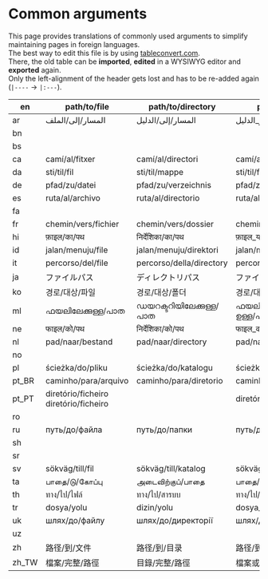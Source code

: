 # Common arguments

This page provides translations of commonly used arguments to simplify maintaining pages in foreign languages.  
The best way to edit this file is by using [tableconvert.com](https://tableconvert.com/).  
There, the old table can be **imported**, **edited** in a WYSIWYG editor and **exported** again.  
Only the left-alignment of the header gets lost and has to be re-added again (`|----` → `|:---`).

| en    | path/to/file                           | path/to/directory        | path/to/file_or_directory          | package     | username          |
|-------|----------------------------------------|--------------------------|------------------------------------|-------------|-------------------|
| ar    | المسار/إلى/الملف                       | المسار/إلى/الدليل        | المسار/إلى/الملف_أو_الدليل         | حزمة        | اسم_المستخدم      |
| bn    |                                        |                          |                                    |             |                   |
| bs    |                                        |                          |                                    |             |                   |
| ca    | camí/al/fitxer                         | camí/al/directori        | camí/al/fitxer_o_directori         | paquet      | nom_usuari        |
| da    | sti/til/fil                            | sti/til/mappe            | sti/til/fil_eller_mappe            | pakke       | brugernavn        |
| de    | pfad/zu/datei                          | pfad/zu/verzeichnis      | pfad/zu/datei_oder_verzeichnis     | paket       | benutzername      |
| es    | ruta/al/archivo                        | ruta/al/directorio       | ruta/al/archivo_o_directorio       | paquete     | nombre_de_usuario |
| fa    |                                        |                          |                                    |             |                   |
| fr    | chemin/vers/fichier                    | chemin/vers/dossier      | chemin/vers/fichier_ou_dossier     | paquet      | nom_d_utilisateur |
| hi    | फ़ाइल/का/पथ                             | निर्देशिका/का/पथ           | फ़ाइल_या_निर्देशिका/का/पथ             | पैकेज         | उपयोगकर्ता_नाम     |
| id    | jalan/menuju/file                      | jalan/menuju/direktori   | jalan/menuju/file_atau_direktori   | paket       | nama_pengguna     |
| it    | percorso/del/file                      | percorso/della/directory | percorso/del/file_o_directory      | pacchetto   |                   |
| ja    | ファイルパス                           | ディレクトリパス         | ファイルパスまたはディレクトリパス | パッケージ  | ユーザー名        |
| ko    | 경로/대상/파일                         | 경로/대상/폴더           | 경로/대상/파일_또는_폴더           | 패키지      | 사용자 명         |
| ml    | ഫയലിലേക്കുള്ള/പാത                         | ഡയറക്ടറിയിലേക്കുള്ള/പാത      | ഫയലിലേക്കോ_ഡയറക്ടറിയിലേക്കോ/ഉള്ള/പാത   | പാക്കേജ്      | ഉപയോക്തൃനാമം        |
| ne    | फाइल/को/पथ                             | निर्देशिका/को/पथ           | फाइल_वा_निर्देशिका/को/पथ             | प्याकेज       | प्रयोगकर्ता_नाम     |
| nl    | pad/naar/bestand                       | pad/naar/directory       | pad/naar/bestand_of_directory      |             |                   |
| no    |                                        |                          |                                    |             |                   |
| pl    | ścieżka/do/pliku                       | ścieżka/do/katalogu      | ścieżka/do/pliku_lub_katalogu      | pakiet      | nazwa_użytkownika |
| pt_BR | caminho/para/arquivo                   | caminho/para/diretorio   | caminho/para/arquivo_ou_diretorio  | pacote      | nome_do_usuario   |
| pt_PT | diretório/ficheiro  diretório/ficheiro |                          | diretório/ficheiro_ou_diretório    | pacote      |                   |
| ro    |                                        |                          |                                    |             |                   |
| ru    | путь/до/файла                          | путь/до/папки            | путь/до/файла_или_папки            | пакет       | имя_пользователя  |
| sh    |                                        |                          |                                    |             |                   |
| sr    |                                        |                          |                                    |             |                   |
| sv    | sökväg/till/fil                        | sökväg/till/katalog      | sökväg/till/fil_eller_katalog      | paket       | användarnamn      |
| ta    | பாதை/டு/கோப்பு                          | அடைவிற்குப்/பாதை           | பாதை/டு/கோப்பு_அல்லது_அடைவு          | நிரல்தொகுப்பு | பயனர்ப்பெயர்         |
| th    | ทาง/ไป/ไฟล์                             | ทาง/ไป/สารบบ             | ทาง/ไป/สารบบหรือไฟล์                 | แพคเกจ      | ชื่อผู้ใช้             |
| tr    | dosya/yolu                             | dizin/yolu               | dosya_veya_dizin/yolu              | paket       | kullanıcı_adı     |
| uk    | шлях/до/файлу                          | шлях/до/директорії       | шлях/до/файлу_чи_директорії        | пакунок     | ім'я_користувача  |
| uz    |                                        |                          |                                    |             |                   |
| zh    | 路径/到/文件                           | 路径/到/目录             | 路径/到/文件或目录                 | 包          | 用户名            |
| zh_TW | 檔案/完整/路徑                         | 目錄/完整/路徑           | 檔案或目錄/完整/路徑               | 套件        | 使用者名稱        |
